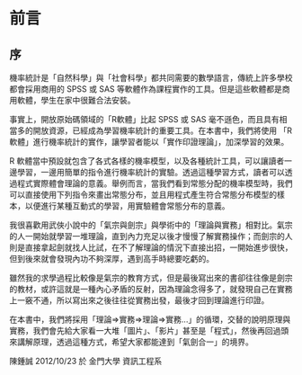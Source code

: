# 前言

## 序

機率統計是「自然科學」與「社會科學」都共同需要的數學語言，傳統上許多學校都會採用商用的 SPSS 或 SAS 等軟體作為課程實作的工具。但是這些軟體都是商用軟體，學生在家中很難合法安裝。

事實上，開放原始碼領域的「R軟體」比起 SPSS 或 SAS 毫不遜色，而且具有相當多的開放資源，已經成為學習機率統計的重要工具。在本書中，我們將使用 「R 軟體」進行機率統計的實作，讓學習者能以「實作印證理論」，加深學習的效果。

R 軟體當中預設就包含了各式各樣的機率模型，以及各種統計工具，可以讓讀者一邊學習，一邊用簡單的指令進行機率統計的實驗。透過這種學習方式，讀者可以透過程式實際體會理論的意義。舉例而言，當我們看到常態分配的機率模型時，我們可以直接使用下列指令來畫出常態分布，並且用程式產生符合常態分布模型的樣本，以便進行某種互動式的學習，用實驗體會常態分布的意義。

我很喜歡用武俠小說中的「氣宗與劍宗」與學術中的「理論與實務」相對比。氣宗的人一開始就學習一堆理論，直到內力充足以後才慢慢了解實務操作；而劍宗的人則是直接拿起劍就找人比試，在不了解理論的情況下直接出招，一開始進步很快，但到後來就會發現內功不夠深厚，遇到高手時總要吃虧的。

雖然我的求學過程比較像是氣宗的教育方式，但是最後寫出來的書卻往往像是劍宗的教材，或許這就是一種內心矛盾的反射，因為理論念得多了，就發現自己在實務上一竅不通，所以寫出來之後往往從實務出發，最後才回到理論進行印證。

在本書中，我們將採用「理論=>實務=>理論=>實務...」的循環，交替的說明原理與實務，我們會先給大家看一大堆「圖片」、「影片」甚至是「程式」，然後再回過頭來講解原理，透過這種方式，希望大家都能達到「氣劍合一」的境界。

陳鍾誠 2012/10/23 於  金門大學 資訊工程系